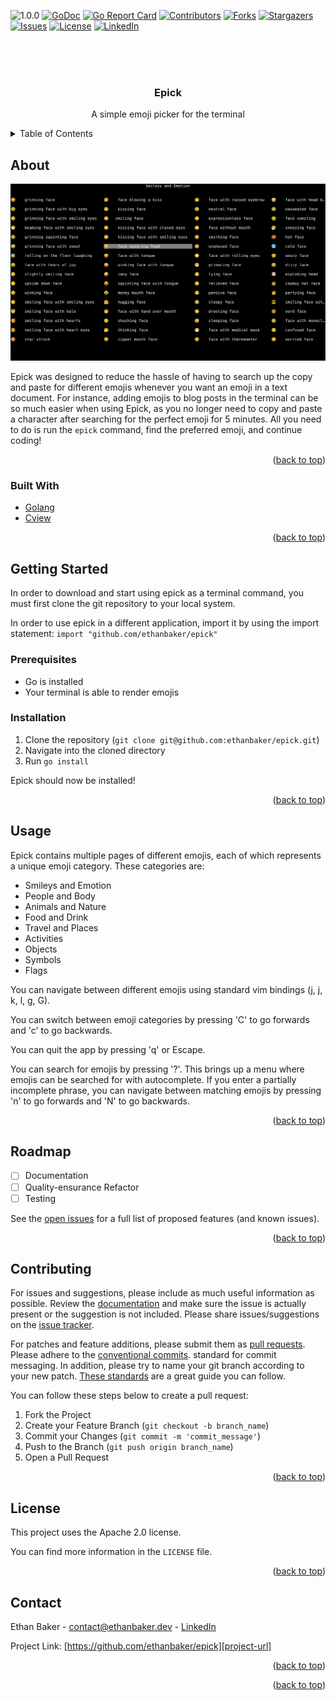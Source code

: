 <!--
  Created by: Ethan Baker (contact@ethanbaker.dev)
  
  Adapted from:
    https://github.com/othneildrew/Best-README-Template/

Here are different preset "variables" that you can search and replace in this template.
`project_title`
`project_description`
`documentation_link`
-->

<div id="top"></div>


<!-- PROJECT SHIELDS/BUTTONS -->
![1.0.0](https://img.shields.io/badge/status-1.0.0-red)
[![GoDoc](https://godoc.org/github.com/ethanbaker/epick?status.svg)](https://godoc.org/github.com/ethanbaker/epick)
[![Go Report Card](https://goreportcard.com/badge/github.com/ethanbaker/epick)](https://goreportcard.com/report/github.com/ethanbaker/epick)
[![Contributors][contributors-shield]][contributors-url]
[![Forks][forks-shield]][forks-url]
[![Stargazers][stars-shield]][stars-url]
[![Issues][issues-shield]][issues-url]
[![License][license-shield]][license-url]
[![LinkedIn][linkedin-shield]][linkedin-url]


<!-- PROJECT SPECIFIC BUTTONS -->
<!-- Netlify buttons:
[![Netlify Status]()]()
-->

<!-- Golang specific buttons -->

<!-- PROJECT LOGO -->
<br><br><br>
<div align="center">
  <!-- 
  <a href="https://github.com/ethanbaker/epick/docs/logo.png">
    <img src="" alt="Logo" width="80" height="80">
  </a>
  -->

  <h3 align="center">Epick</h3>

  <p align="center">
    A simple emoji picker for the terminal
  </p>
</div>


<!-- TABLE OF CONTENTS -->
<details>
  <summary>Table of Contents</summary>
  <ol>
    <li>
      <a href="#about-the-project">About</a>
      <ul>
        <li><a href="#built-with">Built With</a></li>
      </ul>
    </li>
    <li>
      <a href="#getting-started">Getting Started</a>
      <ul>
        <li><a href="#prerequisites">Prerequisites</a></li>
        <li><a href="#installation">Installation</a></li>
      </ul>
    </li>
    <li><a href="#usage">Usage</a></li>
    <li><a href="#roadmap">Roadmap</a></li>
    <li><a href="#contributing">Contributing</a></li>
    <li><a href="#license">License</a></li>
    <li><a href="#contact">Contact</a></li>
  </ol>
</details>


<!-- ABOUT -->
## About

![Project demonstration image][product-screenshot]

Epick was designed to reduce the hassle of having to search up the copy and paste for different emojis whenever you want an emoji in a text document. For instance, adding emojis to blog posts in the terminal can be so much easier when using Epick, as you no longer need to copy and paste a character after searching for the perfect emoji for 5 minutes. All you need to do is run the `epick` command, find the preferred emoji, and continue coding!

<p align="right">(<a href="#top">back to top</a>)</p>


### Built With

* [Golang](https://go.dev/learn/)
* [Cview](https://code.rocketnine.space/tslocum/cview)

<p align="right">(<a href="#top">back to top</a>)</p>


<!-- GETTING STARTED -->
## Getting Started

In order to download and start using epick as a terminal command, you must first clone the git repository to your local system.

In order to use epick in a different application, import it by using the import statement:
`import "github.com/ethanbaker/epick"`


### Prerequisites

* Go is installed
* Your terminal is able to render emojis

### Installation

1. Clone the repository (`git clone git@github.com:ethanbaker/epick.git`)
1. Navigate into the cloned directory
1. Run `go install`

Epick should now be installed!

<p align="right">(<a href="#top">back to top</a>)</p>


<!-- USAGE EXAMPLES -->
## Usage

Epick contains multiple pages of different emojis, each of which represents a unique emoji category. These categories are:

* Smileys and Emotion
* People and Body
* Animals and Nature
* Food and Drink
* Travel and Places
* Activities
* Objects
* Symbols
* Flags

You can navigate between different emojis using standard vim bindings (j, j, k, l, g, G).

You can switch between emoji categories by pressing 'C' to go forwards and 'c' to go backwards.

You can quit the app by pressing 'q' or Escape.

You can search for emojis by pressing '?'. This brings up a menu where emojis can be searched for with autocomplete. If you enter a partially incomplete phrase, you can navigate between matching emojis by pressing 'n' to go forwards and 'N' to go backwards.


<p align="right">(<a href="#top">back to top</a>)</p>


<!-- ROADMAP -->
## Roadmap

- [ ] Documentation
- [ ] Quality-ensurance Refactor
- [ ] Testing

See the [open issues][issues-url] for a full list of proposed features (and known issues).

<p align="right">(<a href="#top">back to top</a>)</p>


<!-- CONTRIBUTING -->
## Contributing

For issues and suggestions, please include as much useful information as possible.
Review the [documentation][documentation-url] and make sure the issue is actually
present or the suggestion is not included. Please share issues/suggestions on the
[issue tracker][issues-url].

For patches and feature additions, please submit them as [pull requests][pulls-url]. 
Please adhere to the [conventional commits][conventional-commits-url]. standard for
commit messaging. In addition, please try to name your git branch according to your
new patch. [These standards][conventional-branches-url] are a great guide you can follow.

You can follow these steps below to create a pull request:

1. Fork the Project
2. Create your Feature Branch (`git checkout -b branch_name`)
3. Commit your Changes (`git commit -m 'commit_message'`)
4. Push to the Branch (`git push origin branch_name`)
5. Open a Pull Request

<p align="right">(<a href="#top">back to top</a>)</p>


<!-- LICENSE -->
## License

This project uses the Apache 2.0 license.

You can find more information in the `LICENSE` file.

<p align="right">(<a href="#top">back to top</a>)</p>


<!-- CONTACT -->
## Contact

Ethan Baker - contact@ethanbaker.dev - [LinkedIn][linkedin-url]

Project Link: [https://github.com/ethanbaker/epick][project-url]

<p align="right">(<a href="#top">back to top</a>)</p>


<p align="right">(<a href="#top">back to top</a>)</p>


<!-- MARKDOWN LINKS & IMAGES -->
<!-- https://www.markdownguide.org/basic-syntax/#reference-style-links -->
[contributors-shield]: https://img.shields.io/github/contributors/ethanbaker/epick.svg
[forks-shield]: https://img.shields.io/github/forks/ethanbaker/epick.svg
[stars-shield]: https://img.shields.io/github/stars/ethanbaker/epick.svg
[issues-shield]: https://img.shields.io/github/issues/ethanbaker/epick.svg
[license-shield]: https://img.shields.io/github/license/ethanbaker/epick.svg
[linkedin-shield]: https://img.shields.io/badge/-LinkedIn-black.svg?logo=linkedin&colorB=555

[contributors-url]: <https://github.com/ethanbaker/epick/graphs/contributors>
[forks-url]: <https://github.com/ethanbaker/epick/network/members>
[stars-url]: <https://github.com/ethanbaker/epick/stargazers>
[issues-url]: <https://github.com/ethanbaker/epick/issues>
[pulls-url]: <https://github.com/ethanbaker/epick/pulls>
[license-url]: <https://github.com/ethanbaker/epick/blob/master/LICENSE>
[linkedin-url]: <https://linkedin.com/in/ethandbaker>
[project-url]: <https://github.com/ethanbaker/epick>

[product-screenshot]: ./docs/demonstration.png
[documentation-url]: <https://documentation_link>

[conventional-commits-url]: <https://www.conventionalcommits.org/en/v1.0.0/#summary>
[conventional-branches-url]: <https://docs.microsoft.com/en-us/azure/devops/repos/git/git-branching-guidance?view=azure-devops>